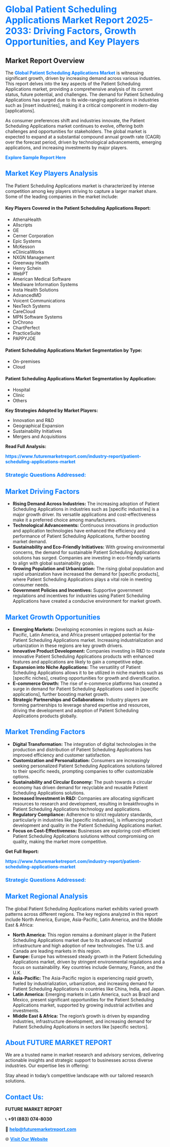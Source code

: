 <h1 style="color: #007BFF;">Global Patient Scheduling Applications Market Report 2025-2033: Driving Factors, Growth Opportunities, and Key Players</h1>

<section id="overview">
<h2>Market Report Overview</h2>
<p>The <a href="https://www.futuremarketreport.com/industry-report/patient-scheduling-applications-market" style="color: #007BFF; text-decoration: none;"><strong>Global Patient Scheduling Applications Market</strong></a> is witnessing significant growth, driven by increasing demand across various industries. This report delves into the key aspects of the Patient Scheduling Applications market, providing a comprehensive analysis of its current status, future potential, and challenges. The demand for Patient Scheduling Applications has surged due to its wide-ranging applications in industries such as [insert industries], making it a critical component in modern-day [applications].</p>
<p>As consumer preferences shift and industries innovate, the Patient Scheduling Applications market continues to evolve, offering both challenges and opportunities for stakeholders. The global market is expected to expand at a substantial compound annual growth rate (CAGR) over the forecast period, driven by technological advancements, emerging applications, and increasing investments by major players.</p>
</section>

<section id="overview">
<p><a href="https://www.futuremarketreport.com/request-sample/reportId=27238" style="color: #007BFF; text-decoration: none;"><strong>Explore Sample Report Here</strong></a></p>
</section>

<section id="key-players">
<h2 style="color: #007BFF;">Market Key Players Analysis</h2>
<p>The Patient Scheduling Applications market is characterized by intense competition among key players striving to capture a larger market share. Some of the leading companies in the market include:</p>
<h4>Key Players Covered in the Patient Scheduling Applications Report:</h4>
<ul><li>AthenaHealth</li><li>Allscripts</li><li>GE</li><li>Cerner Corporation</li><li>Epic Systems</li><li>McKesson</li><li>eClinicalWorks</li><li>NXGN Management</li><li>Greenway Health</li><li>Henry Schein</li><li>WebPT</li><li>American Medical Software</li><li>Mediware Information Systems</li><li>Insta Health Solutions</li><li>AdvancedMD</li><li>Voicent Communications</li><li>NexTech Systems</li><li>CareCloud</li><li>MPN Software Systems</li><li>DrChrono</li><li>ChartPerfect</li><li>PracticeSuite</li><li>PAPPYJOE</li></ul>
<h4>Patient Scheduling Applications Market Segmentation by Type:</h4>
<ul><li>On-premises</li><li>Cloud</li></ul>

<h4>Patient Scheduling Applications Market Segmentation by Application:</h4>
<ul><li>Hospital</li><li>Clinic</li><li>Others</li></ul>
<p><strong>Key Strategies Adopted by Market Players:</strong></p>
<ul>
<li>Innovation and R&D</li>
<li>Geographical Expansion</li>
<li>Sustainability Initiatives</li>
<li>Mergers and Acquisitions</li>
</ul>
</section>

<section>
<p><strong>Read Full Analysis: </strong></p><a href="https://www.futuremarketreport.com/industry-report/patient-scheduling-applications-market" style="color: #007BFF; text-decoration: none;"><strong>https://www.futuremarketreport.com/industry-report/patient-scheduling-applications-market</strong></a>
<h3 style="color: #007BFF;">Strategic Questions Addressed:</h3>
</section>

<section id="driving-factors">
<h2 style="color: #007BFF;">Market Driving Factors</h2>
<ul>
<li><strong>Rising Demand Across Industries:</strong> The increasing adoption of Patient Scheduling Applications in industries such as [specific industries] is a major growth driver. Its versatile applications and cost-effectiveness make it a preferred choice among manufacturers.</li>
<li><strong>Technological Advancements:</strong> Continuous innovations in production and application technologies have enhanced the efficiency and performance of Patient Scheduling Applications, further boosting market demand.</li>
<li><strong>Sustainability and Eco-Friendly Initiatives:</strong> With growing environmental concerns, the demand for sustainable Patient Scheduling Applications solutions has surged. Companies are investing in eco-friendly variants to align with global sustainability goals.</li>
<li><strong>Growing Population and Urbanization:</strong> The rising global population and rapid urbanization have increased the demand for [specific products], where Patient Scheduling Applications plays a vital role in meeting consumer needs.</li>
<li><strong>Government Policies and Incentives:</strong> Supportive government regulations and incentives for industries using Patient Scheduling Applications have created a conducive environment for market growth.</li>
</ul>
</section>

<section id="growth-opportunities">
<h2 style="color: #007BFF;">Market Growth Opportunities</h2>
<ul>
<li><strong>Emerging Markets:</strong> Developing economies in regions such as Asia-Pacific, Latin America, and Africa present untapped potential for the Patient Scheduling Applications market. Increasing industrialization and urbanization in these regions are key growth drivers.</li>
<li><strong>Innovative Product Development:</strong> Companies investing in R&D to create innovative Patient Scheduling Applications products with enhanced features and applications are likely to gain a competitive edge.</li>
<li><strong>Expansion into Niche Applications:</strong> The versatility of Patient Scheduling Applications allows it to be utilized in niche markets such as [specific niches], creating opportunities for growth and diversification.</li>
<li><strong>E-commerce Growth:</strong> The rise of e-commerce platforms has created a surge in demand for Patient Scheduling Applications used in [specific applications], further boosting market growth.</li>
<li><strong>Strategic Partnerships and Collaborations:</strong> Industry players are forming partnerships to leverage shared expertise and resources, driving the development and adoption of Patient Scheduling Applications products globally.</li>
</ul>
</section>

<section id="trending-factors">
<h2 style="color: #007BFF;">Market Trending Factors</h2>
<ul>
<li><strong>Digital Transformation:</strong> The integration of digital technologies in the production and distribution of Patient Scheduling Applications has improved efficiency and customer satisfaction.</li>
<li><strong>Customization and Personalization:</strong> Consumers are increasingly seeking personalized Patient Scheduling Applications solutions tailored to their specific needs, prompting companies to offer customizable options.</li>
<li><strong>Sustainability and Circular Economy:</strong> The push towards a circular economy has driven demand for recyclable and reusable Patient Scheduling Applications solutions.</li>
<li><strong>Increased Investment in R&D:</strong> Companies are allocating significant resources to research and development, resulting in breakthroughs in Patient Scheduling Applications technology and applications.</li>
<li><strong>Regulatory Compliance:</strong> Adherence to strict regulatory standards, particularly in industries like [specific industries], is influencing product development and quality in the Patient Scheduling Applications market.</li>
<li><strong>Focus on Cost-Effectiveness:</strong> Businesses are exploring cost-efficient Patient Scheduling Applications solutions without compromising on quality, making the market more competitive.</li>
</ul>
</section>

<section>
<p><strong>Get Full Report: </strong></p><a href="https://www.futuremarketreport.com/industry-report/patient-scheduling-applications-market" style="color: #007BFF; text-decoration: none;"><strong>https://www.futuremarketreport.com/industry-report/patient-scheduling-applications-market</strong></a>
<h3 style="color: #007BFF;">Strategic Questions Addressed:</h3>
</section>


<section id="regional-analysis">
<h2 style="color: #007BFF;">Market Regional Analysis</h2>
<p>The global Patient Scheduling Applications market exhibits varied growth patterns across different regions. The key regions analyzed in this report include North America, Europe, Asia-Pacific, Latin America, and the Middle East & Africa:</p>
<ul>
<li><strong>North America:</strong> This region remains a dominant player in the Patient Scheduling Applications market due to its advanced industrial infrastructure and high adoption of new technologies. The U.S. and Canada are leading markets in this region.</li>
<li><strong>Europe:</strong> Europe has witnessed steady growth in the Patient Scheduling Applications market, driven by stringent environmental regulations and a focus on sustainability. Key countries include Germany, France, and the U.K.</li>
<li><strong>Asia-Pacific:</strong> The Asia-Pacific region is experiencing rapid growth, fueled by industrialization, urbanization, and increasing demand for Patient Scheduling Applications in countries like China, India, and Japan.</li>
<li><strong>Latin America:</strong> Emerging markets in Latin America, such as Brazil and Mexico, present significant opportunities for the Patient Scheduling Applications market, supported by growing industrial activities and investments.</li>
<li><strong>Middle East & Africa:</strong> The region’s growth is driven by expanding industries, infrastructure development, and increasing demand for Patient Scheduling Applications in sectors like [specific sectors].</li>
</ul>
</section>

<footer>
<h2 style="color: #007BFF;">About FUTURE MARKET REPORT</h2>
<p>We are a trusted name in market research and advisory services, delivering actionable insights and strategic support to businesses across diverse industries. Our expertise lies in offering:</p>

<p>Stay ahead in today’s competitive landscape with our tailored research solutions.</p>

<h2 style="color: #007BFF;">Contact Us:</h2>
<p><strong>FUTURE MARKET REPORT</strong></p>
<p>📞 <strong>+91 (883) 074-8030</strong></p>
<p>📧 <strong><a href="mailto:help@futuremarketreport.com" style="color: #007BFF;">help@futuremarketreport.com</a></strong></p>
<p>🌐 <strong><a href="https://www.futuremarketreport.com/" style="color: #007BFF;">Visit Our Website</a></strong></p>
</footer>